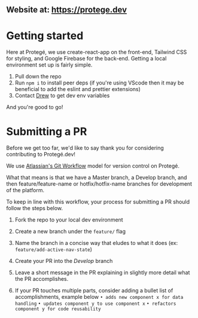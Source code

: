 ## Website at: https://protege.dev

# Getting started

Here at Protegé, we use create-react-app on the front-end, Tailwind CSS for styling, and Google Firebase for the back-end.
Getting a local environment set up is fairly simple.

1. Pull down the repo
2. Run `npm i` to install peer deps (if you're using VScode then it may be beneficial to add the eslint and prettier extensions)
3. Contact [Drew](mailto:drewclementsdesign@gmail.com) to get dev env variables

And you're good to go!

# Submitting a PR

Before we get too far, we'd like to say thank you for considering contributing to Protegé.dev!

We use [Atlassian's Git Workflow](https://www.atlassian.com/git/tutorials/comparing-workflows) model for version control on Protegé.

What that means is that we have a Master branch, a Develop branch, and then feature/feature-name or hotfix/hotfix-name branches for development of the platform.

To keep in line with this workflow, your process for submitting a PR should follow the steps below.

1. Fork the repo to your local dev environment
2. Create a new branch under the `feature/` flag
3. Name the branch in a concise way that eludes to what it does (ex: `feature/add-active-nav-state`)
4. Create your PR into the _Develop_ branch
5. Leave a short message in the PR explaining in slightly more detail what the PR accomplishes.

6. If your PR touches multiple parts, consider adding a bullet list of accomplishments, example below
    `• adds new component x for data handling`
    `• updates component y to use component x`
    `• refactors component y for code reusability`
